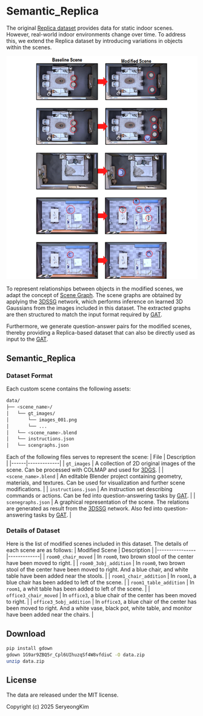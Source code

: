 # Semantic_Replica

The original [Replica dataset](https://github.com/facebookresearch/Replica-Dataset) provides data for static indoor scenes. However, real-world indoor environments change over time. To address this, we extend the Replica dataset by introducing variations in objects within the scenes.

<p align="center">
  <img src="./assets/Dataset.png" alt="Dataset">
</p>

To represent relationships between objects in the modified scenes, we adapt the concept of [Scene Graph](https://arxiv.org/pdf/2101.06894). The scene graphs are obtained by applying the [3DSSG](https://github.com/ShunChengWu/3DSSG) network, which performs inference on learned 3D Gaussians from the images included in this dataset. The extracted graphs are then structured to match the input format required by [GAT](https://github.com/codexxxl/GraphVQA).

Furthermore, we generate question-answer pairs for the modified scenes, thereby providing a Replica-based dataset that can also be directly used as input to the [GAT](https://github.com/codexxxl/GraphVQA).

## Semantic_Replica

### Dataset Format
Each custom scene contains the following assets:
```bash
data/
├── <scene_name>/
│   └── gt_images/
│       └── images_001.png
│       └── ...
│   └── <scene_name>.blend
│   └── instructions.json
│   └── scengraphs.json
```
Each of the following files serves to represent the scene: 
| File | Description |
|------|-------------|
| `gt_images` | A collection of 2D original images of the scene. Can be processed with COLMAP and used for [3DGS](https://github.com/graphdeco-inria/gaussian-splatting). |
| `<scene_name>.blend` | An editable Blender project containing geometry, materials, and textures. Can be used for visualization and further scene modifications. |
| `instructions.json` | An instruction set describing commands or actions. Can be fed into question-answering tasks by [GAT](https://github.com/codexxxl/GraphVQA). |
| `scenegraphs.json` | A graphical representation of the scene. The relations are generated as result from the [3DSSG](https://github.com/ShunChengWu/3DSSG) network. Also fed into question-answering tasks by [GAT](https://github.com/codexxxl/GraphVQA). |

### Details of Dataset
Here is the list of modified scenes included in this dataset. The details of each scene are as follows:
| Modified Scene | Description |
|----------------|-------------|
| `room0_chair_moved` | In `room0`, two brown stool of the center have been moved to right. |
| `room0_3obj_addition` | In `room0`, two brown stool of the center have been moved to right. And a blue chair, and white table have been added near the stools. |
| `room1_chair_addition` | In `room1`, a blue chair has been added to left of the scene. |
| `room1_table_addition` | In `room1`, a whit table has been added to left of the scene. |
| `office3_chair_moved` | In `office3`, a blue chair of the center has been moved to right. |
| `office3_5obj_addition` | In `office3`, a blue chair of the center has been moved to right. And a white vase, black pot, white table, and monitor have been added near the chairs. |

## Download

```bash
pip install gdown
gdown 1G9ar9ZBQ5r_Cpl6UIhuzqSf4W8vfdiuC -O data.zip
unzip data.zip
```
## License
The data are released under the MIT license.

Copyright (c) 2025 SeryeongKim
